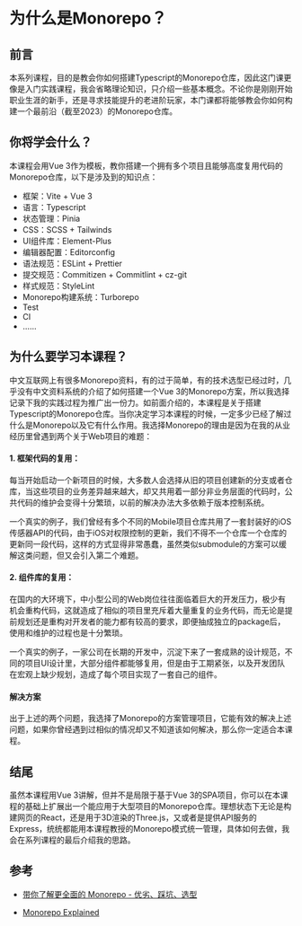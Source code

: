 # 为什么是Monorepo？

## 前言

本系列课程，目的是教会你如何搭建Typescript的Monorepo仓库，因此这门课更像是入门实践课程，我会省略理论知识，只介绍一些基本概念。不论你是刚刚开始职业生涯的新手，还是寻求技能提升的老进阶玩家，本门课都将能够教会你如何构建一个最前沿（截至2023）的Monorepo仓库。

## 你将学会什么？

本课程会用Vue 3作为模板，教你搭建一个拥有多个项目且能够高度复用代码的Monorepo仓库，以下是涉及到的知识点：

+ 框架：Vite + Vue 3
+ 语言：Typescript
+ 状态管理：Pinia
+ CSS：SCSS + Tailwinds
+ UI组件库：Element-Plus
+ 编辑器配置：Editorconfig
+ 语法规范：ESLint + Prettier
+ 提交规范：Commitizen + Commitlint + cz-git
+ 样式规范：StyleLint
+ Monorepo构建系统：Turborepo
+ Test
+ CI
+ ……

## 为什么要学习本课程？

中文互联网上有很多Monorepo资料，有的过于简单，有的技术选型已经过时，几乎没有中文资料系统的介绍了如何搭建一个Vue 3的Monorepo方案，所以我选择记录下我的实践过程为推广出一份力。如前面介绍的，本课程是关于搭建Typescript的Monorepo仓库。当你决定学习本课程的时候，一定多少已经了解过什么是Monorepo以及它有什么作用。我选择Monorepo的理由是因为在我的从业经历里曾遇到两个关于Web项目的难题：

#### 1. 框架代码的复用：
每当开始启动一个新项目的时候，大多数人会选择从旧的项目创建新的分支或者仓库，当这些项目的业务差异越来越大，却又共用着一部分非业务层面的代码时，公共代码的维护会变得十分繁琐，以前的解决办法大多依赖于版本控制系统。

一个真实的例子，我们曾经有多个不同的Mobile项目仓库共用了一套封装好的iOS传感器API的代码，由于iOS对权限控制的更新，我们不得不一个仓库一个仓库的更新同一段代码，这样的方式显得非常愚蠢，虽然类似submodule的方案可以缓解这类问题，但又会引入第二个难题。

#### 2. 组件库的复用：
在国内的大环境下，中小型公司的Web岗位往往面临着巨大的开发压力，极少有机会重构代码，这就造成了相似的项目里充斥着大量重复的业务代码，而无论是提前规划还是重构对开发者的能力都有较高的要求，即便抽成独立的package后，使用和维护的过程也是十分繁琐。

一个真实的例子，一家公司在长期的开发中，沉淀下来了一套成熟的设计规范，不同的项目UI设计里，大部分组件都能够复用，但是由于工期紧张，以及开发团队在宏观上缺少规划，造成了每个项目实现了一套自己的组件。

#### 解决方案

出于上述的两个问题，我选择了Monorepo的方案管理项目，它能有效的解决上述问题，如果你曾经遇到过相似的情况却又不知道该如何解决，那么你一定适合本课程。

## 结尾
虽然本课程用Vue 3讲解，但并不是局限于基于Vue 3的SPA项目，你可以在本课程的基础上扩展出一个能应用于大型项目的Monorepo仓库。理想状态下无论是构建网页的React，还是用于3D渲染的Three.js，又或者是提供API服务的Express，统统都能用本课程教授的Monorepo模式统一管理，具体如何去做，我会在系列课程的最后介绍我的思路。

## 参考
+ [带你了解更全面的 Monorepo - 优劣、踩坑、选型](https://www.modb.pro/db/626876)

+ [Monorepo Explained](https://monorepo.tools/)